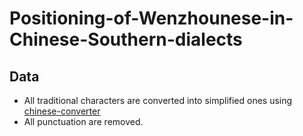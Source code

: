 # Positioning-of-Wenzhounese-in-Chinese-Southern-dialects
## Data
- All traditional characters are converted into simplified ones using [chinese-converter](https://github.com/zachary822/chinese-converter)
- All punctuation are removed.
